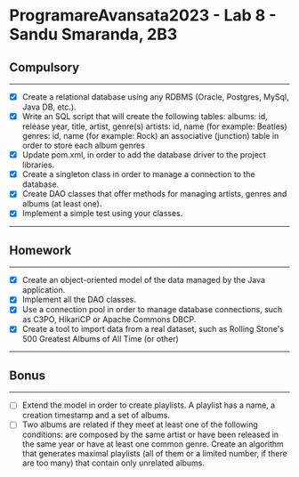 # ProgramareAvansata2023 - Lab 8 - Sandu Smaranda, 2B3

## Compulsory

--------

- [x] Create a relational database using any RDBMS (Oracle, Postgres, MySql, Java DB, etc.).
- [x] Write an SQL script that will create the following tables:
  albums: id, release year, title, artist, genre(s)
  artists: id, name (for example: Beatles)
  genres: id, name (for example: Rock)
  an associative (junction) table in order to store each album genres
- [x] Update pom.xml, in order to add the database driver to the project libraries.
- [x] Create a singleton class in order to manage a connection to the database.
- [x] Create DAO classes that offer methods for managing artists, genres and albums (at least one).
- [x] Implement a simple test using your classes.
----------

## Homework

----------

- [x] Create an object-oriented model of the data managed by the Java application.
- [x] Implement all the DAO classes.
- [x] Use a connection pool in order to manage database connections, such as C3PO, HikariCP or Apache Commons DBCP.
- [x] Create a tool to import data from a real dataset, such as Rolling Stone's 500 Greatest Albums of All Time (or other)

----------

## Bonus

---------

- [ ] Extend the model in order to create playlists. A playlist has a name, a creation timestamp and a set of albums.
- [ ] Two albums are related if they meet at least one of the following conditions: are composed by the same artist or have been released in the same year or have at least one common genre.
  Create an algorithm that generates maximal playlists (all of them or a limited number, if there are too many) that contain only unrelated albums.
